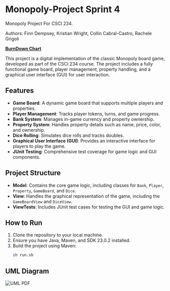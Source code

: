 # Monopoly-Project Sprint 4
Monopoly Project For CSCI 234. 

Authors: Finn Dempsey, Kristian Wright, Collin Cabral-Castro, Rachele Grigoli

[**BurnDown Chart**](https://moravian0-my.sharepoint.com/:x:/g/personal/wrightk_moravian_edu/Ec9vbNkXKkBAhebGWkPVn3gBCRMl1tALIvEDojNvpZFdHg?e=RiQ86v)


This project is a digital implementation of the classic Monopoly board game, developed as part of the CSCI 234 course. The project includes a fully functional game board, player management, property handling, and a graphical user interface (GUI) for user interaction.

## Features
- **Game Board**: A dynamic game board that supports multiple players and properties.
- **Player Management**: Tracks player tokens, turns, and game progress.
- **Bank System**: Manages in-game currency and property ownership.
- **Property System**: Handles property details such as name, price, color, and ownership.
- **Dice Rolling**: Simulates dice rolls and tracks doubles.
- **Graphical User Interface (GUI)**: Provides an interactive interface for players to play the game.
- **JUnit Testing**: Comprehensive test coverage for game logic and GUI components.

## Project Structure
- **Model**: Contains the core game logic, including classes for `Bank`, `Player`, `Property`, `GameBoard`, and `Dice`.
- **View**: Handles the graphical representation of the game, including the `GameBoardView` and `DiceView`.
- **ViewTests**: Includes JUnit test cases for testing the GUI and game logic.

## How to Run
1. Clone the repository to your local machine.
2. Ensure you have Java, Maven, and SDK 23.0.2 installed.
3. Build the project using Maven:
   ```bash
   sh run.sh

## UML Diagram
![UML PDF](https://github.com/grigolir/CMonopolyProject-Sprint-3/blob/main/UML%20Sprint%203.png)



